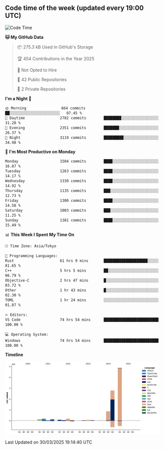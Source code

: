 ## Code time of the week (updated every 19:00 UTC)

<!--START_SECTION:waka-->
![Code Time](http://img.shields.io/badge/Code%20Time-4%2C561%20hrs%2024%20mins-blue)

**🐱 My GitHub Data** 

> 📦 275.3 kB Used in GitHub's Storage 
 > 
> 🏆 454 Contributions in the Year 2025
 > 
> 🚫 Not Opted to Hire
 > 
> 📜 42 Public Repositories 
 > 
> 🔑 2 Private Repositories 
 > 
**I'm a Night 🦉** 

```text
🌞 Morning                664 commits         ██░░░░░░░░░░░░░░░░░░░░░░░   07.45 % 
🌆 Daytime                2782 commits        ████████░░░░░░░░░░░░░░░░░   31.20 % 
🌃 Evening                2351 commits        ███████░░░░░░░░░░░░░░░░░░   26.37 % 
🌙 Night                  3119 commits        █████████░░░░░░░░░░░░░░░░   34.98 % 
```
📅 **I'm Most Productive on Monday** 

```text
Monday                   1504 commits        ████░░░░░░░░░░░░░░░░░░░░░   16.87 % 
Tuesday                  1263 commits        ████░░░░░░░░░░░░░░░░░░░░░   14.17 % 
Wednesday                1330 commits        ████░░░░░░░░░░░░░░░░░░░░░   14.92 % 
Thursday                 1135 commits        ███░░░░░░░░░░░░░░░░░░░░░░   12.73 % 
Friday                   1300 commits        ████░░░░░░░░░░░░░░░░░░░░░   14.58 % 
Saturday                 1003 commits        ███░░░░░░░░░░░░░░░░░░░░░░   11.25 % 
Sunday                   1381 commits        ████░░░░░░░░░░░░░░░░░░░░░   15.49 % 
```


📊 **This Week I Spent My Time On** 

```text
🕑︎ Time Zone: Asia/Tokyo

💬 Programming Languages: 
Rust                     61 hrs 9 mins       ████████████████████░░░░░   81.65 % 
C++                      5 hrs 5 mins        ██░░░░░░░░░░░░░░░░░░░░░░░   06.79 % 
Objective-C              2 hrs 47 mins       █░░░░░░░░░░░░░░░░░░░░░░░░   03.72 % 
Other                    1 hr 43 mins        █░░░░░░░░░░░░░░░░░░░░░░░░   02.30 % 
TOML                     1 hr 24 mins        ░░░░░░░░░░░░░░░░░░░░░░░░░   01.87 % 

🔥 Editors: 
VS Code                  74 hrs 54 mins      █████████████████████████   100.00 % 

💻 Operating System: 
Windows                  74 hrs 54 mins      █████████████████████████   100.00 % 
```

**Timeline**

![Lines of Code chart](https://raw.githubusercontent.com/SARDONYX-sard/SARDONYX-sard/main/assets/bar_graph.png)


 Last Updated on 30/03/2025 19:14:40 UTC
<!--END_SECTION:waka-->
